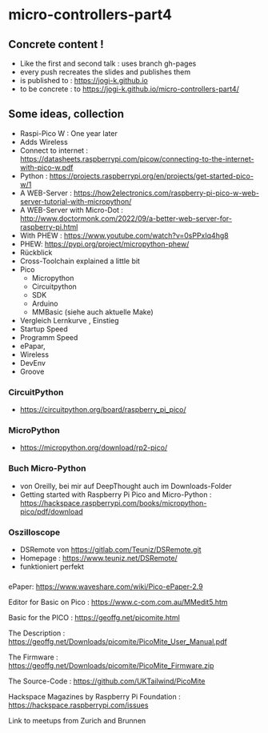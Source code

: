 # micro-controllers-part4

## Concrete content ! 

* Like the first and second talk : uses branch gh-pages
* every push recreates the slides and publishes them
* is published to : https://jogi-k.github.io
* to be concrete : to https://jogi-k.github.io/micro-controllers-part4/


## Some ideas, collection

* Raspi-Pico W : One year later
* Adds Wireless
* Connect to internet : https://datasheets.raspberrypi.com/picow/connecting-to-the-internet-with-pico-w.pdf
* Python : https://projects.raspberrypi.org/en/projects/get-started-pico-w/1
* A WEB-Server : https://how2electronics.com/raspberry-pi-pico-w-web-server-tutorial-with-micropython/
* A WEB-Server with Micro-Dot : http://www.doctormonk.com/2022/09/a-better-web-server-for-raspberry-pi.html
* With PHEW : https://www.youtube.com/watch?v=0sPPxIq4hg8
* PHEW: https://pypi.org/project/micropython-phew/
* Rückblick
* Cross-Toolchain explained a little bit
* Pico 
   * Micropython
   * Circuitpython
   * SDK
   * Arduino
   * MMBasic (siehe auch aktuelle Make)
* Vergleich Lernkurve , Einstieg
* Startup Speed
* Programm Speed
* ePapar, 
* Wireless
* DevEnv
* Groove


### CircuitPython

* https://circuitpython.org/board/raspberry_pi_pico/


### MicroPython

* https://micropython.org/download/rp2-pico/

### Buch Micro-Python

* von Oreilly, bei mir auf DeepThought auch im Downloads-Folder
* Getting started with Raspberry Pi Pico and Micro-Python : https://hackspace.raspberrypi.com/books/micropython-pico/pdf/download

### Oszilloscope

* DSRemote von https://gitlab.com/Teuniz/DSRemote.git
* Homepage : https://www.teuniz.net/DSRemote/ 
* funktioniert perfekt

### 




ePaper: https://www.waveshare.com/wiki/Pico-ePaper-2.9

Editor for Basic on Pico : https://www.c-com.com.au/MMedit5.htm

Basic for the PICO : https://geoffg.net/picomite.html

The Description : https://geoffg.net/Downloads/picomite/PicoMite_User_Manual.pdf

The Firmware : https://geoffg.net/Downloads/picomite/PicoMite_Firmware.zip

The Source-Code : https://github.com/UKTailwind/PicoMite

Hackspace Magazines by Raspberry Pi Foundation : https://hackspace.raspberrypi.com/issues


Link to meetups from Zurich and Brunnen


